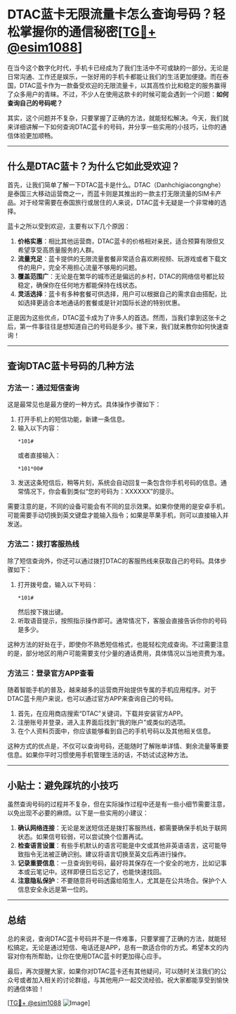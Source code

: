 # DTAC蓝卡无限流量卡怎么查询号码？轻松掌握你的通信秘密[[TG💪+ @esim1088](https://t.me/s/esim1088)]

在当今这个数字化时代，手机卡已经成为了我们生活中不可或缺的一部分。无论是日常沟通、工作还是娱乐，一张好用的手机卡都能让我们的生活更加便捷。而在泰国，DTAC蓝卡作为一款备受欢迎的无限流量卡，以其高性价比和稳定的服务赢得了众多用户的青睐。不过，不少人在使用这款卡的时候可能会遇到一个问题：**如何查询自己的号码呢？**

其实，这个问题并不复杂，只要掌握了正确的方法，就能轻松解决。今天，我们就来详细讲解一下如何查询DTAC蓝卡的号码，并分享一些实用的小技巧，让你的通信体验更加顺畅。

---

## 什么是DTAC蓝卡？为什么它如此受欢迎？

首先，让我们简单了解一下DTAC蓝卡是什么。DTAC（Danhchigiacongnghe）是泰国三大移动运营商之一，而蓝卡则是其推出的一款主打无限流量的SIM卡产品。对于经常需要在泰国旅行或居住的人来说，DTAC蓝卡无疑是一个非常棒的选择。

蓝卡之所以受到欢迎，主要有以下几个原因：

1. **价格实惠**：相比其他运营商，DTAC蓝卡的价格相对亲民，适合预算有限但又希望享受高质量服务的人群。
2. **流量充足**：蓝卡提供的无限流量套餐非常适合喜欢刷视频、玩游戏或者下载文件的用户，完全不用担心流量不够用的问题。
3. **覆盖范围广**：无论是在繁华的城市还是偏远的乡村，DTAC的网络信号都比较稳定，确保你在任何地方都能保持在线状态。
4. **灵活选择**：蓝卡有多种套餐可供选择，用户可以根据自己的需求自由搭配，比如选择更适合本地通话的套餐或是针对国际长途的特别优惠。

正是因为这些优点，DTAC蓝卡成为了许多人的首选。然而，当我们拿到这张卡之后，第一件事往往是想知道自己的号码是多少。接下来，我们就来教你如何快速查询！

---

## 查询DTAC蓝卡号码的几种方法

### 方法一：通过短信查询

这是最常见也是最方便的一种方式。具体操作步骤如下：

1. 打开手机上的短信功能，新建一条信息。
2. 输入以下内容：
   ```
   *101#
   ```
   或者直接输入：
   ```
   *101*00#
   ```
3. 发送这条短信后，稍等片刻，系统会自动回复一条包含你手机号码的信息。通常情况下，你会看到类似“您的号码为：XXXXXX”的提示。

需要注意的是，不同的设备可能会有不同的显示效果。如果你使用的是安卓手机，可能需要手动切换到英文键盘才能输入指令；如果是苹果手机，则可以直接输入并发送。

### 方法二：拨打客服热线

除了短信查询外，你还可以通过拨打DTAC的客服热线来获取自己的号码。具体步骤如下：

1. 打开拨号盘，输入以下号码：
   ```
   *101#
   ```
   然后按下拨出键。
2. 听取语音提示，按照指示操作即可。通常情况下，客服会直接告诉你你的号码是多少。

这种方法的好处在于，即使你不熟悉短信格式，也能轻松完成查询。不过需要注意的是，部分地区的用户可能需要支付少量的通话费用，具体情况以当地资费为准。

### 方法三：登录官方APP查看

随着智能手机的普及，越来越多的运营商开始提供专属的手机应用程序。对于DTAC蓝卡用户来说，也可以通过官方APP来查询自己的号码。

1. 首先，在应用商店搜索“DTAC”关键词，下载并安装官方APP。
2. 注册账号并登录，进入主界面后找到“我的账户”或类似的选项。
3. 在个人资料页面中，你应该能够看到自己的手机号码以及其他相关信息。

这种方式的优点是，不仅可以查询号码，还能随时了解账单详情、剩余流量等重要信息。如果你平时习惯使用手机管理生活的话，不妨试试这种方法。

---

## 小贴士：避免踩坑的小技巧

虽然查询号码的过程并不复杂，但在实际操作过程中还是有一些小细节需要注意，以免出现不必要的麻烦。以下是一些实用的小建议：

1. **确认网络连接**：无论是发送短信还是拨打客服热线，都需要确保手机处于联网状态。如果信号较弱，可以尝试换个位置再试。
2. **检查语言设置**：有些手机默认的语言可能是中文或其他非英语语言，这可能导致指令无法被正确识别。建议将语言切换至英文后再进行操作。
3. **记录重要信息**：一旦查询到号码，最好将其保存在一个安全的地方，比如记事本或云笔记中。这样即便日后忘记了，也能快速找回。
4. **注意隐私保护**：不要随意将号码透露给陌生人，尤其是在公共场合。保护个人信息安全永远是第一位的。

---

## 总结

总的来说，查询DTAC蓝卡号码并不是一件难事，只要掌握了正确的方法，就能轻松搞定。无论是通过短信、电话还是APP，总有一款适合你的方式。希望本文的内容对你有所帮助，让你在使用DTAC蓝卡时更加得心应手。

最后，再次提醒大家，如果你对DTAC蓝卡还有其他疑问，可以随时关注我们的公众号或者加入相关的讨论群组，与其他用户一起交流经验。祝大家都能享受到愉快的通信体验！

[[TG💪+ @esim1088](https://t.me/s/esim1088) ![Image](https://i.postimg.cc/4NQfJmqS/Snipaste-2025-05-13-00-14-12.png)]